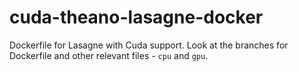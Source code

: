 # cuda-theano-lasagne-docker
Dockerfile for Lasagne with Cuda support. Look at the branches for Dockerfile and other relevant files - ``cpu`` and ``gpu``.
